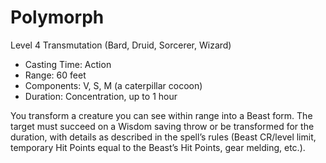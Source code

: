 # Polymorph
Level 4 Transmutation (Bard, Druid, Sorcerer, Wizard)

- Casting Time: Action
- Range: 60 feet
- Components: V, S, M (a caterpillar cocoon)
- Duration: Concentration, up to 1 hour

You transform a creature you can see within range into a Beast form. The target must succeed on a Wisdom saving throw or be transformed for the duration, with details as described in the spell’s rules (Beast CR/level limit, temporary Hit Points equal to the Beast’s Hit Points, gear melding, etc.).
